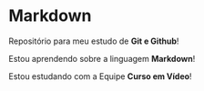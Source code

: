# Markdown
Repositório para meu estudo de **Git e Github**!

Estou aprendendo sobre a linguagem **Markdown**!

Estou estudando com a Equipe **Curso em Vídeo**!

